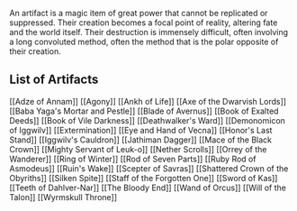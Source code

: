 An artifact is a magic item of great power that cannot be replicated or suppressed. Their creation becomes a focal point of reality, altering fate and the world itself. Their destruction is immensely difficult, often involving a long convoluted method, often the method that is the polar opposite of their creation.

## List of Artifacts
[[Adze of Annam]]
[[Agony]]
[[Ankh of Life]]
[[Axe of the Dwarvish Lords]]
[[Baba Yaga's Mortar and Pestle]]
[[Blade of Avernus]]
[[Book of Exalted Deeds]]
[[Book of Vile Darkness]]
[[Deathwalker's Ward]]
[[Demonomicon of Iggwilv]]
[[Extermination]]
[[Eye and Hand of Vecna]]
[[Honor's Last Stand]]
[[Iggwilv's Cauldron]]
[[Jathiman Dagger]]
[[Mace of the Black Crown]]
[[Mighty Servant of Leuk-o]]
[[Nether Scrolls]]
[[Orrey of the Wanderer]]
[[Ring of Winter]]
[[Rod of Seven Parts]]
[[Ruby Rod of Asmodeus]]
[[Ruin's Wake]]
[[Scepter of Savras]]
[[Shattered Crown of the Obyriths]]
[[Silken Spite]]
[[Staff of the Forgotten One]]
[[Sword of Kas]]
[[Teeth of Dahlver-Nar]]
[[The Bloody End]]
[[Wand of Orcus]]
[[Will of the Talon]]
[[Wyrmskull Throne]]